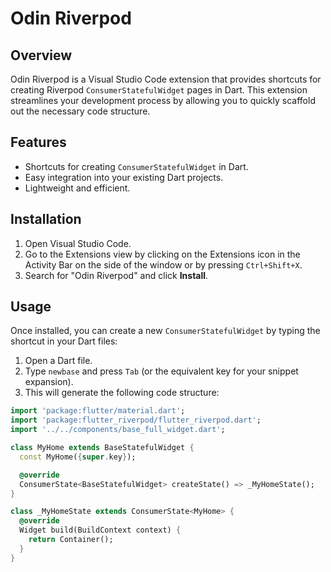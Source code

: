 # Odin Riverpod

## Overview

Odin Riverpod is a Visual Studio Code extension that provides shortcuts for creating Riverpod `ConsumerStatefulWidget` pages in Dart. This extension streamlines your development process by allowing you to quickly scaffold out the necessary code structure.

## Features

- Shortcuts for creating `ConsumerStatefulWidget` in Dart.
- Easy integration into your existing Dart projects.
- Lightweight and efficient.

## Installation

1. Open Visual Studio Code.
2. Go to the Extensions view by clicking on the Extensions icon in the Activity Bar on the side of the window or by pressing `Ctrl+Shift+X`.
3. Search for "Odin Riverpod" and click **Install**.

## Usage

Once installed, you can create a new `ConsumerStatefulWidget` by typing the shortcut in your Dart files:

1. Open a Dart file.
2. Type `newbase` and press `Tab` (or the equivalent key for your snippet expansion).
3. This will generate the following code structure:

```dart
import 'package:flutter/material.dart';
import 'package:flutter_riverpod/flutter_riverpod.dart';
import '../../components/base_full_widget.dart';

class MyHome extends BaseStatefulWidget {
  const MyHome({super.key});

  @override
  ConsumerState<BaseStatefulWidget> createState() => _MyHomeState();
}

class _MyHomeState extends ConsumerState<MyHome> {
  @override
  Widget build(BuildContext context) {
    return Container();
  }
}
